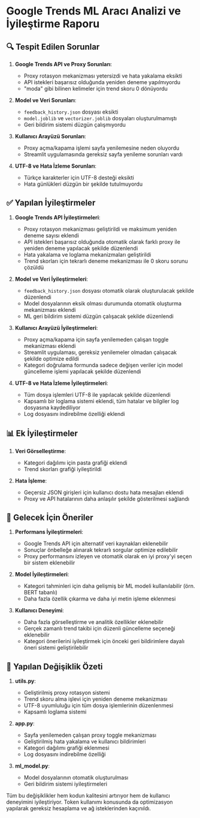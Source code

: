 # Google Trends ML Aracı Analizi ve İyileştirme Raporu

## 🔍 Tespit Edilen Sorunlar

1. **Google Trends API ve Proxy Sorunları**:
   - Proxy rotasyon mekanizması yetersizdi ve hata yakalama eksikti
   - API istekleri başarısız olduğunda yeniden deneme yapılmıyordu
   - "moda" gibi bilinen kelimeler için trend skoru 0 dönüyordu

2. **Model ve Veri Sorunları**:
   - `feedback_history.json` dosyası eksikti 
   - `model.joblib` ve `vectorizer.joblib` dosyaları oluşturulmamıştı
   - Geri bildirim sistemi düzgün çalışmıyordu

3. **Kullanıcı Arayüzü Sorunları**:
   - Proxy açma/kapama işlemi sayfa yenilemesine neden oluyordu
   - Streamlit uygulamasında gereksiz sayfa yenileme sorunları vardı

4. **UTF-8 ve Hata İzleme Sorunları**:
   - Türkçe karakterler için UTF-8 desteği eksikti
   - Hata günlükleri düzgün bir şekilde tutulmuyordu

## ✅ Yapılan İyileştirmeler

1. **Google Trends API İyileştirmeleri**:
   - Proxy rotasyon mekanizması geliştirildi ve maksimum yeniden deneme sayısı eklendi
   - API istekleri başarısız olduğunda otomatik olarak farklı proxy ile yeniden deneme yapılacak şekilde düzenlendi
   - Hata yakalama ve loglama mekanizmaları geliştirildi
   - Trend skorları için tekrarlı deneme mekanizması ile 0 skoru sorunu çözüldü

2. **Model ve Veri İyileştirmeleri**:
   - `feedback_history.json` dosyası otomatik olarak oluşturulacak şekilde düzenlendi
   - Model dosyalarının eksik olması durumunda otomatik oluşturma mekanizması eklendi
   - ML geri bildirim sistemi düzgün çalışacak şekilde düzenlendi

3. **Kullanıcı Arayüzü İyileştirmeleri**:
   - Proxy açma/kapama için sayfa yenilemeden çalışan toggle mekanizması eklendi
   - Streamlit uygulaması, gereksiz yenilemeler olmadan çalışacak şekilde optimize edildi
   - Kategori doğrulama formunda sadece değişen veriler için model güncelleme işlemi yapılacak şekilde düzenlendi

4. **UTF-8 ve Hata İzleme İyileştirmeleri**:
   - Tüm dosya işlemleri UTF-8 ile yapılacak şekilde düzenlendi
   - Kapsamlı bir loglama sistemi eklendi, tüm hatalar ve bilgiler log dosyasına kaydediliyor
   - Log dosyasını indirebilme özelliği eklendi

## 📊 Ek İyileştirmeler

1. **Veri Görselleştirme**:
   - Kategori dağılımı için pasta grafiği eklendi
   - Trend skorları grafiği iyileştirildi

2. **Hata İşleme**:
   - Geçersiz JSON girişleri için kullanıcı dostu hata mesajları eklendi
   - Proxy ve API hatalarının daha anlaşılır şekilde gösterilmesi sağlandı

## 🔮 Gelecek İçin Öneriler

1. **Performans İyileştirmeleri**:
   - Google Trends API için alternatif veri kaynakları eklenebilir
   - Sonuçlar önbelleğe alınarak tekrarlı sorgular optimize edilebilir
   - Proxy performansını izleyen ve otomatik olarak en iyi proxy'yi seçen bir sistem eklenebilir

2. **Model İyileştirmeleri**:
   - Kategori tahminleri için daha gelişmiş bir ML modeli kullanılabilir (örn. BERT tabanlı)
   - Daha fazla özellik çıkarma ve daha iyi metin işleme eklenmesi

3. **Kullanıcı Deneyimi**:
   - Daha fazla görselleştirme ve analitik özellikler eklenebilir
   - Gerçek zamanlı trend takibi için düzenli güncelleme seçeneği eklenebilir
   - Kategori önerilerini iyileştirmek için önceki geri bildirimlere dayalı öneri sistemi geliştirilebilir

## 🧩 Yapılan Değişiklik Özeti

1. **utils.py**:
   - Geliştirilmiş proxy rotasyon sistemi
   - Trend skoru alma işlevi için yeniden deneme mekanizması
   - UTF-8 uyumluluğu için tüm dosya işlemlerinin düzenlenmesi
   - Kapsamlı loglama sistemi

2. **app.py**:
   - Sayfa yenilemeden çalışan proxy toggle mekanizması
   - Geliştirilmiş hata yakalama ve kullanıcı bildirimleri
   - Kategori dağılımı grafiği eklenmesi
   - Log dosyasını indirebilme özelliği

3. **ml_model.py**:
   - Model dosyalarının otomatik oluşturulması
   - Geri bildirim sistemi iyileştirmeleri

Tüm bu değişiklikler hem kodun kalitesini artırıyor hem de kullanıcı deneyimini iyileştiriyor. Token kullanımı konusunda da optimizasyon yapılarak gereksiz hesaplama ve ağ isteklerinden kaçınıldı.